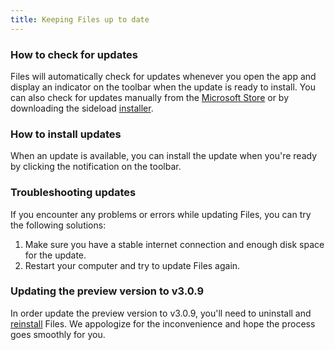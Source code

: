 ```yaml
---
title: Keeping Files up to date
---
```


### How to check for updates

Files will automatically check for updates whenever you open the app and display an indicator on the toolbar when the update is ready to install. You can also check for updates manually from the [Microsoft Store](ms-windows-store://pdp/?ProductId=9nghp3dx8hdx&cid=FilesWebsite) or by downloading the sideload [installer](/download/).

### How to install updates

When an update is available, you can install the update when you're ready by clicking the notification on the toolbar.

### Troubleshooting updates

If you encounter any problems or errors while updating Files, you can try the following solutions:
1. Make sure you have a stable internet connection and enough disk space for the update.
2. Restart your computer and try to update Files again.

### Updating the preview version to v3.0.9

In order update the preview version to v3.0.9, you'll need to uninstall and [reinstall](/download/) Files. We appologize for the inconvenience and hope the process goes smoothly for you.
